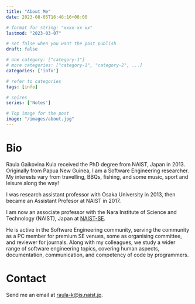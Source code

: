 ```yaml
---
title: "About Me"
date: 2023-08-05T16:46:16+08:00

# format for string: "xxxx-xx-xx"
lastmod: "2023-03-07"

# set false when you want the post publish
draft: false

# one category: ["category-1"] 
# more categories: ["category-1", "category-2", ...]
categories: ['info']

# refer to categories
tags: [info]

# seires
series: ['Notes']

# Top image for the post
image: "/images/about.jpg"
---
```

<!--more-->
# Bio
Raula Gaikovina Kula received the PhD degree from NAIST, Japan in 2013. Originally from Papua New Guinea, I am a Software Engineering researcher. My interests vary from travelling, BBQs, fishing, and some music, sport and leisure along the way!

I was research assistant professor with Osaka University in 2013, then became an Assistant Profesor at NAIST in 2017.

I am now an associate professor with the Nara Institute of Science and Technology (NAIST), Japan at [NAIST-SE](https://naist-se.github.io/).

He is active in the Software Engineering community, serving the community as a PC member for premium SE venues, some as organising committee, and reviewer for journals. Along with my colleagues, we study a wider range of software engineering topics, covering human aspects, documentation, communication, and competency of code by programmers.  

# Contact
Send me an email at raula-k@is.naist.jp.
